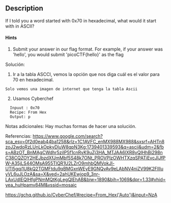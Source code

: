 
## Description


If I told you a word started with 0x70 in hexadecimal, what would it start with in ASCII?

#### Hints 

1. Submit your answer in our flag format. For example, if your answer was 'hello', you would submit 'picoCTF{hello}' as the flag


Solución:
1. Ir a la tabla ASCCI, vemos la opción que nos diga cuál es el valor para 70 en hexadecimal.
````
Solo vemos una imagen de internet que tenga la tabla Ascii
`````
2. Usamos Cyberchef

````
  Inpuut : 0x70
  Recipe: From Hex
  Output: p

`````

Notas adicionales:
	Hay muchas formas de hacer una solución.

Referencias:
https://www.google.com/search?sca_esv=0f2d0eab44ba1258&rlz=1C1AVFC_enMX988MX988&sxsrf=AHTn8zoJ2wdoRzLUnLkOpkyDluW8qpN3Kg:1739401339593&q=ascii&udm=2&fbs=ABzOT_BnMAgCWdhr5zilP5f1cnRvK9uZj3HA_MTJAA6lXR8yQIHhBi298nC38CQZOY2HEJbzdXfJmMbf5S48k7ONt_PROVPlzOWHTXzqSPATiEvcJIJfPW-A35jLS44OMsA955TlQR1U2LZrO9mhbQMVokJl-UTl5gqj1U8kQ2TGMFtdu9qBMGxnWEyE9GNQvAv9eLAbNV4niZV99K2FlIIuyVL6uJLOzA&sa=X&ved=2ahUKEwjop9_3nr-LAxUdIEQIHfgPNmMQtKgLegQIEhAB&biw=1890&bih=1069&dpr=1.33#vhid=yea_huHpamv84M&vssid=mosaic

https://gchq.github.io/CyberChef/#recipe=From_Hex('Auto')&input=NzA


